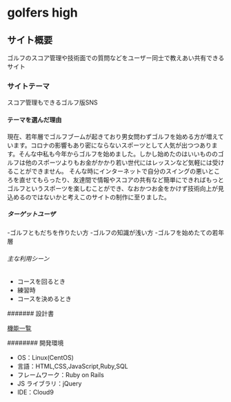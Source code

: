  # golfers high
 
## サイト概要

ゴルフのスコア管理や技術面での質問などをユーザー同士で教えあい共有できるサイト

### サイトテーマ

スコア管理もできるゴルフ版SNS

#### テーマを選んだ理由

現在、若年層でゴルフブームが起きており男女問わずゴルフを始める方が増えています。コロナの影響もあり密にならないスポーツとして人気が出つつあります。そんな中私も今年からゴルフを始めました。しかし始めたのはいいもののゴルフは他のスポーツよりもお金がかかり若い世代にはレッスンなど気軽には受けることができません。
そんな時にインターネットで自分のスイングの悪いところを直せてもらったり、友達間で情報やスコアの共有など簡単にできればもっとゴルフというスポーツを楽しむことができ、なおかつお金をかけず技術向上が見込めるのではないかと考えこのサイトの制作に至りました。

##### ターゲットユーザ

-ゴルフともだちを作りたい方
-ゴルフの知識が浅い方
-ゴルフを始めたての若年層

###### 主な利用シーン

- コースを回るとき
- 練習時
- コースを決めるとき

####### 設計書

[機能一覧](https://docs.google.com/spreadsheets/d/1N5Ff1jqNAAMaFPtEz3a1VXxvj51mtCgbndvU7451JZs/edit#gid=0)

######## 開発環境

- OS：Linux(CentOS)
- 言語：HTML,CSS,JavaScript,Ruby,SQL
- フレームワーク：Ruby on Rails
- JS ライブラリ：jQuery
- IDE：Cloud9